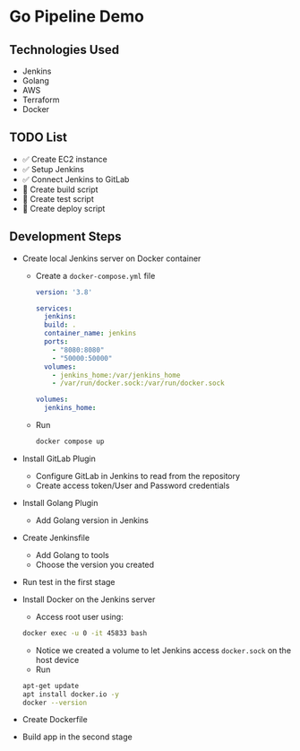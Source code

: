 # Go Pipeline Demo

## Technologies Used
- Jenkins
- Golang
- AWS
- Terraform
- Docker

## TODO List
- ✅ Create EC2 instance
- ✅ Setup Jenkins
- ✅ Connect Jenkins to GitLab
- 🚧 Create build script
- 🚧 Create test script
- 🚧 Create deploy script

## Development Steps
- Create local Jenkins server on Docker container
  - Create a `docker-compose.yml` file

    ```yaml
    version: '3.8'

    services:
      jenkins:
      build: .
      container_name: jenkins
      ports:
        - "8080:8080"
        - "50000:50000"
      volumes:
        - jenkins_home:/var/jenkins_home
        - /var/run/docker.sock:/var/run/docker.sock

    volumes:
      jenkins_home:
    ```
  - Run
  
    ```sh
    docker compose up
    ```

- Install GitLab Plugin 
  - Configure GitLab in Jenkins to read from the repository 
  - Create access token/User and Password credentials
- Install Golang Plugin
  - Add Golang version in Jenkins
- Create Jenkinsfile 
  - Add Golang to tools
  - Choose the version you created
- Run test in the first stage
- Install Docker on the Jenkins server 
  - Access root user using:
  ```sh
  docker exec -u 0 -it 45833 bash
  ```
  - Notice we created a volume to let Jenkins access `docker.sock` on the host device
  - Run
  ```sh
  apt-get update 
  apt install docker.io -y
  docker --version
  ```
- Create Dockerfile
- Build app in the second stage 

